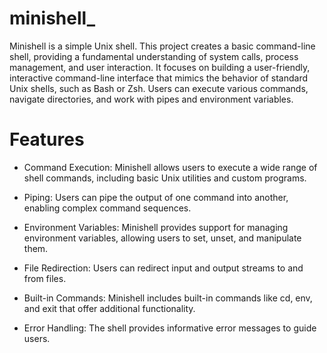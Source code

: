 # minishell_

Minishell is a simple Unix shell. This project creates a basic command-line shell, providing a fundamental understanding of system calls, process management, and user interaction. It focuses on building a user-friendly, interactive command-line interface that mimics the behavior of standard Unix shells, such as Bash or Zsh. Users can execute various commands, navigate directories, and work with pipes and environment variables.

# Features

* Command Execution: Minishell allows users to execute a wide range of shell commands, including basic Unix utilities and custom programs.

* Piping: Users can pipe the output of one command into another, enabling complex command sequences.

* Environment Variables: Minishell provides support for managing environment variables, allowing users to set, unset, and manipulate them.

* File Redirection: Users can redirect input and output streams to and from files.

* Built-in Commands: Minishell includes built-in commands like cd, env, and exit that offer additional functionality.

* Error Handling: The shell provides informative error messages to guide users.
